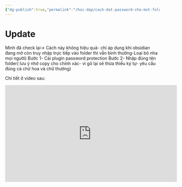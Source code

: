 ```yaml
---
{"dg-publish":true,"permalink":"/hoi-dap/cach-dat-password-cho-mot-folder-ung-dung-viet-nhat-ky/","dgPassFrontmatter":true,"noteIcon":"2","created":"2024-01-19T05:28:06.026+07:00","updated":"2023-11-22T09:44:40.000+07:00"}
---
```


# Update
Mình đã check lại-> Cách này không hiệu quả- chỉ áp dụng khi obsidian đang mở còn truy nhập trực tiếp vào folder thì vẫn bình thường-Loại bỏ nha mọi người)
Bước 1- Cài plugin password protection
Bước 2- Nhập đúng tên folder( lưu ý nhớ copy cho chính xác- vì gõ lại sẽ thừa thiếu ký tự- yêu cầu đúng cả chữ hoa và chữ thường)

Chi tiết ở video sau:

<iframe width="560" height="315" src="https://www.youtube.com/embed/4e5V34Y_3ps?si=hlaZVndlzkuxPV-6" title="YouTube video player" frameborder="0" allow="accelerometer; autoplay; clipboard-write; encrypted-media; gyroscope; picture-in-picture; web-share" allowfullscreen></iframe>